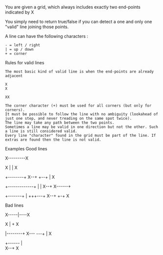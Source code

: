 You are given a grid, which always includes exactly two end-points indicated by X

You simply need to return true/false if you can detect a one and only one "valid" line joining those points.

A line can have the following characters :

    - = left / right
    | = up / down
    + = corner

Rules for valid lines

    The most basic kind of valid line is when the end-points are already adjacent

    X
    X

    XX

    The corner character (+) must be used for all corners (but only for corners).
    It must be possible to follow the line with no ambiguity (lookahead of just one step, and never treading on the same spot twice).
    The line may take any path between the two points.
    Sometimes a line may be valid in one direction but not the other. Such a line is still considered valid.
    Every line "character" found in the grid must be part of the line. If extras are found then the line is not valid.

Examples
Good lines

X---------X

	

X
|
|
X

	

   +--------+
X--+        +--+
               |
               X

	

   +-------------+
   |             |
X--+      X------+    

	

   +-------+
   |      +++---+
X--+      +-+   X

Bad lines

X-----|----X

	

X
|
+
X

	

   |--------+
X---        ---+
               |
               X

	

   +------ 
   |              
X--+      X  

